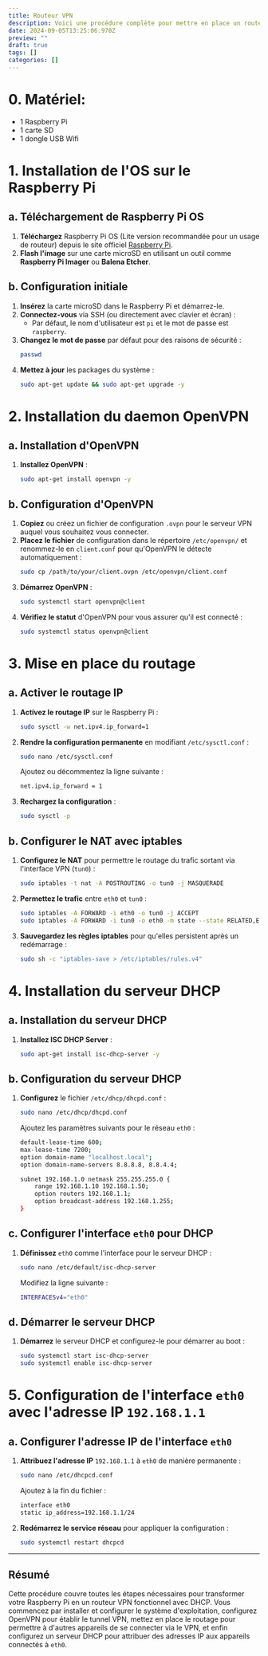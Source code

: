 ```yaml
---
title: Routeur VPN
description: Voici une procédure complète pour mettre en place un routeur VPN à partir d'un Raspberry Pi.
date: 2024-09-05T13:25:06.970Z
preview: ""
draft: true
tags: []
categories: []
---
```


# 0. Matériel:
- 1 Raspberry Pi
- 1 carte SD
- 1 dongle USB Wifi


# 1. Installation de l'OS sur le Raspberry Pi

## a. Téléchargement de Raspberry Pi OS
1. **Téléchargez** Raspberry Pi OS (Lite version recommandée pour un usage de routeur) depuis le site officiel [Raspberry Pi](https://www.raspberrypi.org/software/operating-systems/).
2. **Flash l'image** sur une carte microSD en utilisant un outil comme **Raspberry Pi Imager** ou **Balena Etcher**.

## b. Configuration initiale
1. **Insérez** la carte microSD dans le Raspberry Pi et démarrez-le.
2. **Connectez-vous** via SSH (ou directement avec clavier et écran) :
   - Par défaut, le nom d'utilisateur est `pi` et le mot de passe est `raspberry`.
3. **Changez le mot de passe** par défaut pour des raisons de sécurité :
   ```bash
   passwd
   ```
4. **Mettez à jour** les packages du système :
   ```bash
   sudo apt-get update && sudo apt-get upgrade -y
   ```


# 2. Installation du daemon OpenVPN

## a. Installation d'OpenVPN
1. **Installez OpenVPN** :
   ```bash
   sudo apt-get install openvpn -y
   ```

## b. Configuration d'OpenVPN
1. **Copiez** ou créez un fichier de configuration `.ovpn` pour le serveur VPN auquel vous souhaitez vous connecter.
2. **Placez le fichier** de configuration dans le répertoire `/etc/openvpn/` et renommez-le en `client.conf` pour qu'OpenVPN le détecte automatiquement :
   ```bash
   sudo cp /path/to/your/client.ovpn /etc/openvpn/client.conf
   ```
3. **Démarrez OpenVPN** :
   ```bash
   sudo systemctl start openvpn@client
   ```
4. **Vérifiez le statut** d'OpenVPN pour vous assurer qu'il est connecté :
   ```bash
   sudo systemctl status openvpn@client
   ```


# 3. Mise en place du routage

## a. Activer le routage IP
1. **Activez le routage IP** sur le Raspberry Pi :
   ```bash
   sudo sysctl -w net.ipv4.ip_forward=1
   ```
2. **Rendre la configuration permanente** en modifiant `/etc/sysctl.conf` :
   ```bash
   sudo nano /etc/sysctl.conf
   ```
   Ajoutez ou décommentez la ligne suivante :
   ```bash
   net.ipv4.ip_forward = 1
   ```
3. **Rechargez la configuration** :
   ```bash
   sudo sysctl -p
   ```

## b. Configurer le NAT avec iptables
1. **Configurez le NAT** pour permettre le routage du trafic sortant via l'interface VPN (`tun0`) :
   ```bash
   sudo iptables -t nat -A POSTROUTING -o tun0 -j MASQUERADE
   ```
2. **Permettez le trafic** entre `eth0` et `tun0` :
   ```bash
   sudo iptables -A FORWARD -i eth0 -o tun0 -j ACCEPT
   sudo iptables -A FORWARD -i tun0 -o eth0 -m state --state RELATED,ESTABLISHED -j ACCEPT
   ```
3. **Sauvegardez les règles iptables** pour qu'elles persistent après un redémarrage :
   ```bash
   sudo sh -c "iptables-save > /etc/iptables/rules.v4"
   ```


# 4. Installation du serveur DHCP

## a. Installation du serveur DHCP
1. **Installez ISC DHCP Server** :
   ```bash
   sudo apt-get install isc-dhcp-server -y
   ```

## b. Configuration du serveur DHCP
1. **Configurez** le fichier `/etc/dhcp/dhcpd.conf` :
   ```bash
   sudo nano /etc/dhcp/dhcpd.conf
   ```
   Ajoutez les paramètres suivants pour le réseau `eth0` :
   ```bash
   default-lease-time 600;
   max-lease-time 7200;
   option domain-name "localhost.local";
   option domain-name-servers 8.8.8.8, 8.8.4.4;

   subnet 192.168.1.0 netmask 255.255.255.0 {
       range 192.168.1.10 192.168.1.50;
       option routers 192.168.1.1;
       option broadcast-address 192.168.1.255;
   }
   ```

## c. Configurer l'interface `eth0` pour DHCP
1. **Définissez** `eth0` comme l'interface pour le serveur DHCP :
   ```bash
   sudo nano /etc/default/isc-dhcp-server
   ```
   Modifiez la ligne suivante :
   ```bash
   INTERFACESv4="eth0"
   ```

## d. Démarrer le serveur DHCP
1. **Démarrez** le serveur DHCP et configurez-le pour démarrer au boot :
   ```bash
   sudo systemctl start isc-dhcp-server
   sudo systemctl enable isc-dhcp-server
   ```


# 5. Configuration de l'interface `eth0` avec l'adresse IP `192.168.1.1`

## a. Configurer l'adresse IP de l'interface `eth0`
1. **Attribuez l'adresse IP** `192.168.1.1` à `eth0` de manière permanente :
   ```bash
   sudo nano /etc/dhcpcd.conf
   ```
   Ajoutez à la fin du fichier :
   ```bash
   interface eth0
   static ip_address=192.168.1.1/24
   ```
2. **Redémarrez le service réseau** pour appliquer la configuration :
   ```bash
   sudo systemctl restart dhcpcd
   ```

---

## Résumé

Cette procédure couvre toutes les étapes nécessaires pour transformer votre Raspberry Pi en un routeur VPN fonctionnel avec DHCP. Vous commencez par installer et configurer le système d'exploitation, configurez OpenVPN pour établir le tunnel VPN, mettez en place le routage pour permettre à d'autres appareils de se connecter via le VPN, et enfin configurez un serveur DHCP pour attribuer des adresses IP aux appareils connectés à `eth0`.